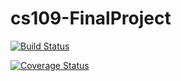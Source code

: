 # cs109-FinalProject


[![Build Status](ttps://travis-ci.com/simon555/cs109-FinalProject.svg?branch=master)](ttps://travis-ci.com/simon555/cs109-FinalProject
) 

[![Coverage Status](https://coveralls.io/repos/github/cs109-FinalProject/badge.svg?branch=master)](https://coveralls.io/github/cs109-FinalProject?branch=master)


